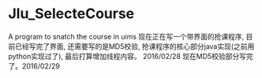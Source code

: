 # Jlu_SelecteCourse
A program to snatch the course in uims
  现在正在写一个带界面的抢课程序, 目前已经写完了界面, 还需要写的是MD5校验, 抢课程序的核心部分java实现(之前用python实现过了), 
最后打算增加线程内容。 2016/02/28
  现在MD5校验部分写完了。2016/02/29
